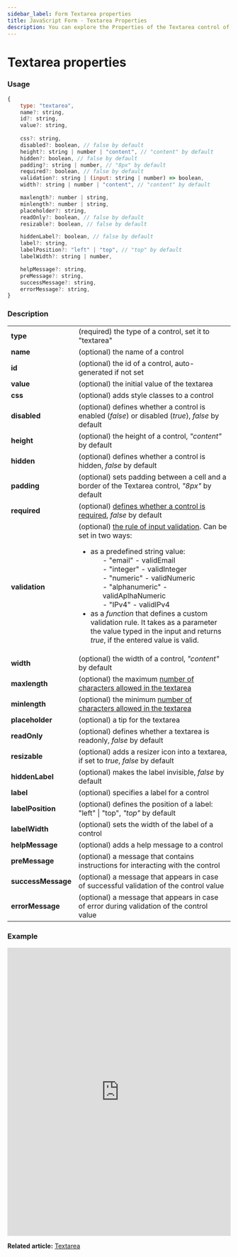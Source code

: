 ```yaml
---
sidebar_label: Form Textarea properties
title: JavaScript Form - Textarea Properties 
description: You can explore the Properties of the Textarea control of Form in the documentation of the DHTMLX JavaScript UI library. Browse developer guides and API reference, try out code examples and live demos, and download a free 30-day evaluation version of DHTMLX Suite.
---
```


# Textarea properties

### Usage

~~~js
{
	type: "textarea",
    name?: string,
	id?: string,
	value?: string,
	
	css?: string,
	disabled?: boolean, // false by default
	height?: string | number | "content", // "content" by default
	hidden?: boolean, // false by default
	padding?: string | number, // "8px" by default
    required?: boolean, // false by default
	validation?: string | (input: string | number) => boolean,
    width?: string | number | "content", // "content" by default

	maxlength?: number | string,
	minlength?: number | string,
    placeholder?: string, 
	readOnly?: boolean, // false by default
	resizable?: boolean, // false by default

    hiddenLabel?: boolean, // false by default
	label?: string,
	labelPosition?: "left" | "top", // "top" by default
	labelWidth?: string | number,

	helpMessage?: string,
	preMessage?: string,
	successMessage?: string,
	errorMessage?: string,
}
~~~

### Description

<table>
    <tbody>
        <tr>
            <td><b>type</b></td>
            <td>(required) the type of a control, set it to "textarea"</td>
        </tr>
        <tr>
            <td><b>name</b></td>
            <td>(optional) the name of a control</td>
        </tr>
        <tr>
            <td><b>id</b></td>
            <td>(optional) the id of a control, auto-generated if not set</td>
        </tr>
        <tr>
            <td><b>value</b></td>
            <td>(optional) the initial value of the textarea</td>
        </tr>
        <tr>
            <td><b>css</b></td>
            <td>(optional) adds style classes to a control</td>
        </tr>
        <tr>
            <td><b>disabled</b></td>
            <td>(optional) defines whether a control is enabled (<i>false</i>) or disabled (<i>true</i>), <i>false</i> by default</td>
        </tr>
        <tr>
            <td><b>height</b></td>
            <td>(optional) the height of a control, <i>"content"</i> by default</td>
        </tr>
        <tr>
            <td><b>hidden</b></td>
            <td>(optional) defines whether a control is hidden, <i>false</i> by default</td>
        </tr>
        <tr>
            <td><b>padding</b></td>
            <td>(optional) sets padding between a cell and a border of the Textarea control, <i>"8px"</i> by default</td>
        </tr>
        <tr>
            <td><b>required</b></td>
            <td>(optional) <a href="../../../work_with_form#validating-form">defines whether a control is required</a>, <i>false</i> by default</td>
        </tr>
        <tr>
            <td><b>validation</b></td>
            <td>(optional) <a href="../../../work_with_form#validation-rules">the rule of input validation</a>. Can be set in two ways:
                <ul>
                    <li>as a predefined string value:
                        <ol>- "email" - validEmail</ol>
                        <ol>- "integer" - validInteger</ol>
                        <ol>- "numeric" - validNumeric</ol>
                        <ol>- "alphanumeric" - validAplhaNumeric</ol>
                        <ol>- "IPv4" - validIPv4</ol>
                    </li>
                    <li>as a <i>function</i> that defines a custom validation rule. It takes as a parameter the value typed in the input and returns <i>true</i>, if the entered value is valid.</li>
                </ul>
            </td>
        </tr>
        <tr>
            <td><b>width</b></td>
            <td>(optional) the width of a control, <i>"content"</i> by default</td>
        </tr>
        <tr>
            <td><b>maxlength</b></td>
            <td>(optional) the maximum <a href="../../../work_with_form#number-of-allowed-characters">number of characters allowed in the textarea</a></td>
        </tr>
        <tr>
            <td><b>minlength</b></td>
            <td>(optional) the minimum <a href="../../../work_with_form#number-of-allowed-characters">number of characters allowed in the textarea</a></td>
        </tr>
        <tr>
            <td><b>placeholder</b></td>
            <td>(optional) a tip for the textarea</td>
        </tr>
        <tr>
            <td><b>readOnly</b></td>
            <td>(optional) defines whether a textarea is readonly, <i>false</i> by default</td>
        </tr>
        <tr>
            <td><b>resizable</b></td>
            <td>(optional) adds a resizer icon into a textarea, if set to <i>true</i>, <i>false</i> by default</td>
        </tr>
        <tr>
            <td><b>hiddenLabel</b></td>
            <td>(optional) makes the label invisible, <i>false</i> by default</td>
        </tr>
        <tr>
            <td><b>label</b></td>
            <td>(optional) specifies a label for a control</td>
        </tr>
        <tr>
            <td><b>labelPosition</b></td>
            <td>(optional) defines the position of a label: "left" | "top", <i>"top"</i> by default</td>
        </tr>
        <tr>
            <td><b>labelWidth</b></td>
            <td>(optional) sets the width of the label of a control</td>
        </tr>
        <tr>
            <td><b>helpMessage</b></td>
            <td>(optional) adds a help message to a control</td>
        </tr>
        <tr>
            <td><b>preMessage</b></td>
            <td>(optional) a message that contains instructions for interacting with the control</td>
        </tr>
        <tr>
            <td><b>successMessage</b></td>
            <td>(optional) a message that appears in case of successful validation of the control value</td>
        </tr>
        <tr>
            <td><b>errorMessage</b></td>
            <td>(optional) a message that appears in case of error during validation of the control value </td>
        </tr>
    </tbody>
</table>

### Example

<iframe src="https://snippet.dhtmlx.com/mt93jzrk?mode=js" frameborder="0" class="snippet_iframe" width="100%" height="650"></iframe>

**Related article:** [Textarea](form/textarea.md)